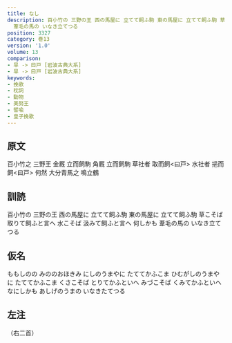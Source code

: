 ```yaml
---
title: なし
description: 百小竹の 三野の王 西の馬屋に 立てて飼ふ駒 東の馬屋に 立てて飼ふ駒 草こそば 取りて飼ふと言へ 水こそば 汲みて飼ふと言へ 何しかも
  葦毛の馬の いなき立てつる
position: 3327
category: 巻13
version: '1.0'
volume: 13
comparison:
- 旱 -> 曰戸 [岩波古典大系]
- 旱 -> 曰戸 [岩波古典大系]
keywords:
- 挽歌
- 枕詞
- 動物
- 美努王
- 譬喩
- 皇子挽歌
---
```


## 原文

百小竹之 三野王 金厩 立而飼駒 角厩 立而飼駒 草社者 取而飼<曰戸> 水社者 挹而飼<曰戸> 何然 大分青馬之 鳴立鶴

## 訓読

百小竹の 三野の王 西の馬屋に 立てて飼ふ駒 東の馬屋に 立てて飼ふ駒 草こそば 取りて飼ふと言へ 水こそば 汲みて飼ふと言へ 何しかも 葦毛の馬の いなき立てつる

## 仮名

ももしのの みののおほきみ にしのうまやに たててかふこま ひむがしのうまやに たててかふこま くさこそば とりてかふといへ みづこそば くみてかふといへ なにしかも あしげのうまの いなきたてつる

## 左注

（右二首）
